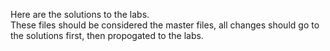 Here are the solutions to the labs.  
These files should be considered the master files, all changes should go to the solutions first, then propogated to the labs.
